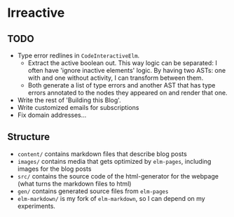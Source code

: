 # Irreactive

## TODO

* Type error redlines in `CodeInteractiveElm`.
  * Extract the active boolean out. This way logic can be separated: I often have 'ignore inactive elements' logic. By having two ASTs: one with and one without activity, I can transform between them.
  * Both generate a list of type errors and another AST that has type errors annotated to the nodes they appeared on and render that one.
* Write the rest of 'Building this Blog'.
* Write customized emails for subscriptions
* Fix domain addresses...

## Structure

* `content/` contains markdown files that describe blog posts
* `images/` contains media that gets optimized by `elm-pages`, including images for the blog posts
* `src/` contains the source code of the html-generator for the webpage (what turns the markdown files to html)
* `gen/` contains generated source files from `elm-pages`
* `elm-markdown/` is my fork of `elm-markdown`, so I can depend on my experiments.
